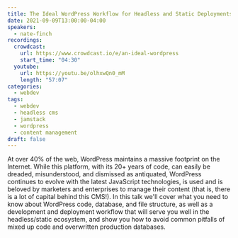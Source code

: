 ```yaml
---
title: The Ideal WordPress Workflow for Headless and Static Deployments
date: 2021-09-09T13:00:00-04:00
speakers:
  - nate-finch
recordings:
  crowdcast:
    url: https://www.crowdcast.io/e/an-ideal-wordpress
    start_time: "04:30"
  youtube:
    url: https://youtu.be/olhxwQn0_mM
    length: "57:07"
categories:
  - webdev
tags:
  - webdev
  - headless cms
  - jamstack
  - wordpress
  - content management
draft: false
---
```


At over 40% of the web, WordPress maintains a massive footprint on the Internet. While this platform, with its 20+ years of code, can easily be dreaded, misunderstood, and dismissed as antiquated, WordPress continues to evolve with the latest JavaScript technologies, is used and is beloved by marketers and enterprises to manage their content (that is, there is a lot of capital behind this CMS!). In this talk we'll cover what you need to know about WordPress code, database, and file structure, as well as a development and deployment workflow that will serve you well in the headless/static ecosystem, and show you how to avoid common pitfalls of mixed up code and overwritten production databases.
